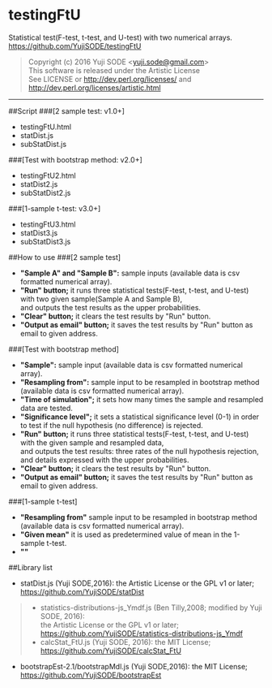 # testingFtU
Statistical test(F-test, t-test, and U-test) with two numerical arrays.  
https://github.com/YujiSODE/testingFtU

>Copyright (c) 2016 Yuji SODE \<yuji.sode@gmail.com\>  
>This software is released under the Artistic License  
>See LICENSE or http://dev.perl.org/licenses/ and http://dev.perl.org/licenses/artistic.html
______

##Script
###[2 sample test: v1.0+]
* testingFtU.html
* statDist.js
* subStatDist.js

###[Test with bootstrap method: v2.0+]
* testingFtU2.html
* statDist2.js
* subStatDist2.js

###[1-sample t-test: v3.0+]
* testingFtU3.html
* statDist3.js
* subStatDist3.js

##How to use
###[2 sample test]
* **"Sample A" and "Sample B":** sample inputs (available data is csv formatted numerical array).
* **"Run" button;** it runs three statistical tests(F-test, t-test, and U-test) with two given sample(Sample A and Sample B),  
  and outputs the test results as the upper probabilities.
* **"Clear" button;** it clears the test results by "Run" button.
* **"Output as email" button;** it saves the test results by "Run" button as email to given address.

###[Test with bootstrap method]
* **"Sample":** sample input (available data is csv formatted numerical array).
* **"Resampling from":** sample input to be resampled in bootstrap method (available data is csv formatted numerical array).
* **"Time of simulation";** it sets how many times the sample and resampled data are tested.
* **"Significance level";** it sets a statistical significance level (0-1) in order to test if the null hypothesis (no difference) is rejected.
* **"Run" button;** it runs three statistical tests(F-test, t-test, and U-test) with the given sample and resampled data,  
  and outputs the test results: three rates of the null hypothesis rejection, and details expressed with the upper probabilities.
* **"Clear" button;** it clears the test results by "Run" button.
* **"Output as email" button;** it saves the test results by "Run" button as email to given address.

###[1-sample t-test]
* **"Resampling from"** sample input to be resampled in bootstrap method (available data is csv formatted numerical array).
* **"Given mean"** it is used as predetermined value of mean in the 1-sample t-test.
* **""**

##Library list
* statDist.js (Yuji SODE,2016): the Artistic License or the GPL v1 or later; https://github.com/YujiSODE/statDist

>* statistics-distributions-js_Ymdf.js (Ben Tilly,2008; modified by Yuji SODE, 2016):  
>  the Artistic License or the GPL v1 or later; https://github.com/YujiSODE/statistics-distributions-js_Ymdf
>* calcStat_FtU.js (Yuji SODE, 2016): the MIT License; https://github.com/YujiSODE/calcStat_FtU

* bootstrapEst-2.1/bootstrapMdl.js (Yuji SODE,2016): the MIT License; https://github.com/YujiSODE/bootstrapEst
